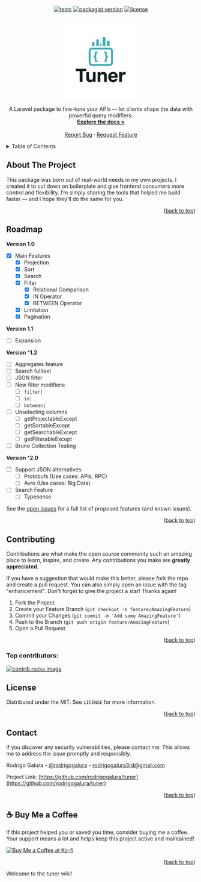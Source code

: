<a id="readme-top"></a>

<p align="center">
<a href="https://github.com/rodrigogalura/tuner/actions/workflows/pest.yml"><img src="https://img.shields.io/github/actions/workflow/status/rodrigogalura/tuner/pest.yml?label=tests" alt="tests"></a>
<a href="https://packagist.org/packages/rodrigogalura/tuner"><img src="https://img.shields.io/packagist/v/rodrigogalura/tuner" alt="packagist version"></a>
<!-- <a href="https://packagist.org/packages/rodrigogalura/tuner"><img src="https://img.shields.io/packagist/dt/rodrigogalura/tuner" alt="packagist downloads"></a> -->
<a href="https://packagist.org/packages/rodrigogalura/tuner"><img src="https://img.shields.io/github/license/rodrigogalura/tuner" alt="license"></a>
</p>

<!-- PROJECT LOGO -->
<br />
<div align="center">
  <a href="https://github.com/rodrigogalura/tuner">
    <img src="./art/tuner.png" alt="Logo" width="200">
  </a>

<!-- <h3 align="center">Tuner</h3> -->

  <p align="center">
    A Laravel package to fine-tune your APIs — let clients shape the data with powerful query modifiers.
    <br />
    <a href="https://rodrigogalura.github.io/tuner/docs/installation-guide.html"><strong>Explore the docs »</strong></a>
    <br />
    <br />
    <!-- <a href="https://github.com/rodrigogalura/tuner">View Demo</a>
    &middot; -->
    <a href="https://github.com/rodrigogalura/tuner/issues/new?labels=bug&template=bug-report---.md">Report Bug</a>
    &middot;
    <a href="https://github.com/rodrigogalura/tuner/issues/new?labels=enhancement&template=feature-request---.md">Request Feature</a>
  </p>
</div>



<!-- TABLE OF CONTENTS -->
<details>
  <summary>Table of Contents</summary>
  <ol>
    <li>
      <a href="#about-the-project">About The Project</a>
    </li>
    <li><a href="#roadmap">Roadmap</a></li>
    <li><a href="#contributing">Contributing</a></li>
    <li><a href="#license">License</a></li>
    <li><a href="#contact">Contact</a></li>
    <li><a href="#buy-me-a-coffee">Buy Me a Coffee</a></li>
  </ol>
</details>


<!-- ABOUT THE PROJECT -->
## About The Project

<!-- [![Product Name Screen Shot][product-screenshot]](https://example.com) -->

This package was born out of real-world needs in my own projects. I created it to cut down on boilerplate and give frontend consumers more control and flexibility. I’m simply sharing the tools that helped me build faster — and I hope they’ll do the same for you.

<!-- Here's a blank template to get started. To avoid retyping too much info, do a search and replace with your text editor for the following: `rodrigogalura`, `tuner`, `rodrigogalura`, `rodrigogalura`, `gmail`, `rodrigogalura3rd`, `Tuner`, `project_description`, `MIT` -->

<p align="right">(<a href="#readme-top">back to top</a>)</p>

<!-- ROADMAP -->
## Roadmap

__Version 1.0__
- [x] Main Features
    - [x] Projection
    - [x] Sort
    - [x] Search
    - [x] Filter
        - [x] Relational Comparison
        - [x] IN Operator
        - [x] BETWEEN Operator
    - [x] Limitation
    - [x] Pagination

__Version 1.1__
- [ ] Expansion

__Version ^1.2__
- [ ] Aggregates feature
- [ ] Search fulltext
- [ ] JSON filter
- [ ] New filter modifiers:
    - [ ] `filter|`
    - [ ] `in|`
    - [ ] `between|`
- [ ] Unselecting columns
    - [ ] getProjectableExcept
    - [ ] getSortableExcept
    - [ ] getSearchableExcept
    - [ ] getFilterableExcept
- [ ] Bruno Collection Testing

__Version ^2.0__
- [ ] Support JSON alternatives:
    - [ ] Protobufs (Use cases: APIs, RPC)
    - [ ] Avro (Use cases: Big Data)
- [ ] Search Feature
    - [ ] Typesense

See the [open issues](https://github.com/rodrigogalura/tuner/issues) for a full list of proposed features (and known issues).

<p align="right">(<a href="#readme-top">back to top</a>)</p>


<!-- CONTRIBUTING -->
## Contributing

Contributions are what make the open source community such an amazing place to learn, inspire, and create. Any contributions you make are **greatly appreciated**.

If you have a suggestion that would make this better, please fork the repo and create a pull request. You can also simply open an issue with the tag "enhancement".
Don't forget to give the project a star! Thanks again!

1. Fork the Project
2. Create your Feature Branch (`git checkout -b feature/AmazingFeature`)
3. Commit your Changes (`git commit -m 'Add some AmazingFeature'`)
4. Push to the Branch (`git push origin feature/AmazingFeature`)
5. Open a Pull Request

<p align="right">(<a href="#readme-top">back to top</a>)</p>

### Top contributors:

<a href="https://github.com/rodrigogalura/tuner/graphs/contributors">
  <img src="https://contrib.rocks/image?repo=rodrigogalura/tuner" alt="contrib.rocks image" />
</a>


<!-- LICENSE -->
## License

Distributed under the MIT. See `LICENSE` for more information.

<p align="right">(<a href="#readme-top">back to top</a>)</p>



<!-- CONTACT -->
## Contact

If you discover any security vulnerabilities, please contact me. This allows me to address the issue promptly and responsibly.

Rodrigo Galura - [@rodrigogalura](https://linkedin.com/in/rodrigogalura) - rodrigogalura3rd@gmail.com

Project Link: [https://github.com/rodrigogalura/tuner](https://github.com/rodrigogalura/tuner)

<p align="right">(<a href="#readme-top">back to top</a>)</p>


<!-- ACKNOWLEDGMENTS -->
<!-- ## Acknowledgments

* []()
* []()
* []()

<p align="right">(<a href="#readme-top">back to top</a>)</p> -->

## ☕️ Buy Me a Coffee

If this project helped you or saved you time, consider buying me a coffee. Your support means a lot and helps keep this project active and maintained!

[![Buy Me a Coffee at Ko-fi](https://ko-fi.com/img/githubbutton_sm.svg)](https://ko-fi.com/rodrigogalura)

<p align="right">(<a href="#readme-top">back to top</a>)</p>

<!-- MARKDOWN LINKS & IMAGES -->
<!-- https://www.markdownguide.org/basic-syntax/#reference-style-links -->
[contributors-shield]: https://img.shields.io/github/contributors/rodrigogalura/tuner.svg?style=for-the-badge
[contributors-url]: https://github.com/rodrigogalura/tuner/graphs/contributors
[forks-shield]: https://img.shields.io/github/forks/rodrigogalura/tuner.svg?style=for-the-badge
[forks-url]: https://github.com/rodrigogalura/tuner/network/members
[stars-shield]: https://img.shields.io/github/stars/rodrigogalura/tuner.svg?style=for-the-badge
[stars-url]: https://github.com/rodrigogalura/tuner/stargazers
[issues-shield]: https://img.shields.io/github/issues/rodrigogalura/tuner.svg?style=for-the-badge
[issues-url]: https://github.com/rodrigogalura/tuner/issues
[license-shield]: https://img.shields.io/github/license/rodrigogalura/tuner.svg?style=for-the-badge
[license-url]: https://github.com/rodrigogalura/tuner/blob/master/LICENSE.txt
[linkedin-shield]: https://img.shields.io/badge/-LinkedIn-black.svg?style=for-the-badge&logo=linkedin&colorB=555
[linkedin-url]: https://linkedin.com/in/rodrigogalura
[product-screenshot]: images/screenshot.png
<!-- [Next.js]: https://img.shields.io/badge/next.js-000000?style=for-the-badge&logo=nextdotjs&logoColor=white
[Next-url]: https://nextjs.org/
[React.js]: https://img.shields.io/badge/React-20232A?style=for-the-badge&logo=react&logoColor=61DAFB
[React-url]: https://reactjs.org/
[Vue.js]: https://img.shields.io/badge/Vue.js-35495E?style=for-the-badge&logo=vuedotjs&logoColor=4FC08D
[Vue-url]: https://vuejs.org/
[Angular.io]: https://img.shields.io/badge/Angular-DD0031?style=for-the-badge&logo=angular&logoColor=white
[Angular-url]: https://angular.io/
[Svelte.dev]: https://img.shields.io/badge/Svelte-4A4A55?style=for-the-badge&logo=svelte&logoColor=FF3E00
[Svelte-url]: https://svelte.dev/
[Laravel.com]: https://img.shields.io/badge/Laravel-FF2D20?style=for-the-badge&logo=laravel&logoColor=white
[Laravel-url]: https://laravel.com
[Bootstrap.com]: https://img.shields.io/badge/Bootstrap-563D7C?style=for-the-badge&logo=bootstrap&logoColor=white
[Bootstrap-url]: https://getbootstrap.com
[JQuery.com]: https://img.shields.io/badge/jQuery-0769AD?style=for-the-badge&logo=jquery&logoColor=white
[JQuery-url]: https://jquery.com -->
<!-- [PHP]: https://img.shields.io/badge/php-4F5B93?style=for-the-badge&logo=php&logoColor=white
[PHP-url]: https://www.php.net -->
Welcome to the tuner wiki!
